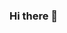 ### Hi there 👋

<!--
</div align="center">
  ![Snaje animation](https://github.com/GabrielTeixei/GabrielTeixei/blob/output/github-contribution-grid-snake.svg)
  
</div>
</div align="center">
  ![Snaje animation](https://github.com/GabrielTeixei/GabrielTeixei/blob/output/github-contribution-grid-snake.svg)
  
</div>
**GabrielTeixei/GabrielTeixei** is a ✨ _special_ ✨ repository because its `README.md` (this file) appears on your GitHub profile.

Here are some ideas to get you started:

- 🔭 I’m currently working on ...
- 🌱 I’m currently learning ...
- 👯 I’m looking to collaborate on ...
- 🤔 I’m looking for help with ...
- 💬 Ask me about ...
- 📫 How to reach me: ...
- 😄 Pronouns: ...
- ⚡ Fun fact: ...
-->
